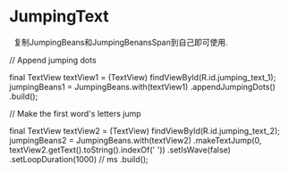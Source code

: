 # JumpingText
 
 复制JumpingBeans和JumpingBenansSpan到自己即可使用.
 
// Append jumping dots

final TextView textView1 = (TextView) findViewById(R.id.jumping_text_1);
jumpingBeans1 = JumpingBeans.with(textView1)
        .appendJumpingDots()
        .build();

// Make the first word's letters jump

final TextView textView2 = (TextView) findViewById(R.id.jumping_text_2);
jumpingBeans2 = JumpingBeans.with(textView2)
        .makeTextJump(0, textView2.getText().toString().indexOf(' '))
        .setIsWave(false)
        .setLoopDuration(1000)  // ms
        .build();
